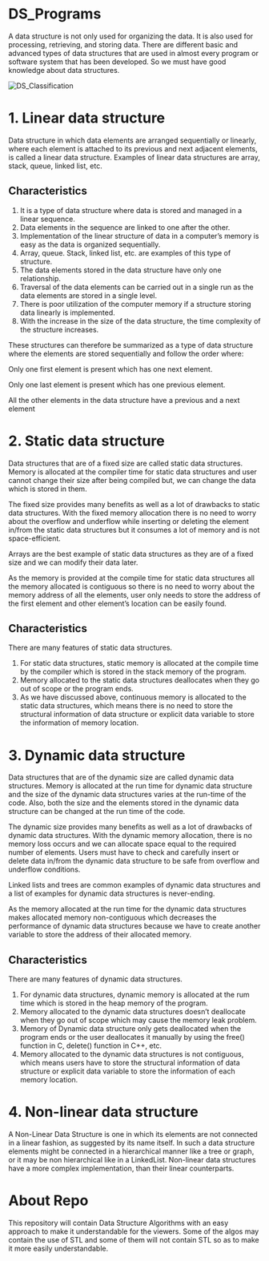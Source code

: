 # DS_Programs

A data structure is not only used for organizing the data. It is also used for processing, retrieving, and storing data. There are different basic and advanced types of data structures that are used in almost every program or software system that has been developed. So we must have good knowledge about data structures. 


![DS_Classification](https://user-images.githubusercontent.com/96066261/219001712-e978b525-6d57-435d-9b01-dc252bc56567.jpg)


# 1. Linear data structure
Data structure in which data elements are arranged sequentially or linearly, where each element is attached to its previous and next adjacent elements, is called a linear data structure. Examples of linear data structures are array, stack, queue, linked list, etc.

## Characteristics

1. It is a type of data structure where data is stored and managed in a linear sequence. 
2. Data elements in the sequence are linked to one after the other.
3. Implementation of the linear structure of data in a computer’s memory is easy as the data is organized sequentially.
4. Array, queue. Stack, linked list, etc. are examples of this type of structure.
5. The data elements stored in the data structure have only one relationship.
6. Traversal of the data elements can be carried out in a single run as the data elements are stored in a single level.
7. There is poor utilization of the computer memory if a structure storing data linearly is implemented.
8. With the increase in the size of the data structure, the time complexity of the structure increases.


These structures can therefore be summarized as a type of data structure where the elements are stored sequentially and follow the order where:

Only one first element is present which has one next element.

Only one last element is present which has one previous element.

All the other elements in the data structure have a previous and a next element

# 2. Static data structure 
Data structures that are of a fixed size are called static data structures. Memory is allocated at the compiler time for static data structures and user cannot change their size after being compiled but, we can change the data which is stored in them.

The fixed size provides many benefits as well as a lot of drawbacks to static data structures. With the fixed memory allocation there is no need to worry about the overflow and underflow while inserting or deleting the element in/from the static data structures but it consumes a lot of memory and is not space-efficient.

Arrays are the best example of static data structures as they are of a fixed size and we can modify their data later.

As the memory is provided at the compile time for static data structures all the memory allocated is contiguous so there is no need to worry about the memory address of all the elements, user only needs to store the address of the first element and other element’s location can be easily found.

## Characteristics

There are many features of static data structures.

1. For static data structures, static memory is allocated at the compile time by the compiler which is stored in the stack memory of the program.
2. Memory allocated to the static data structures deallocates when they go out of scope or the program ends.
3. As we have discussed above, continuous memory is allocated to the static data structures, which means there is no need to store the structural information of data structure or explicit data variable to store the information of memory location.

# 3. Dynamic data structure 
Data structures that are of the dynamic size are called dynamic data structures. Memory is allocated at the run time for dynamic data structure and the size of the dynamic data structures varies at the run-time of the code. Also, both the size and the elements stored in the dynamic data structure can be changed at the run time of the code.

The dynamic size provides many benefits as well as a lot of drawbacks of dynamic data structures. With the dynamic memory allocation, there is no memory loss occurs and we can allocate space equal to the required number of elements. Users must have to check and carefully insert or delete data in/from the dynamic data structure to be safe from overflow and underflow conditions.

Linked lists and trees are common examples of dynamic data structures and a list of examples for dynamic data structures is never-ending.

As the memory allocated at the run time for the dynamic data structures makes allocated memory non-contiguous which decreases the performance of dynamic data structures because we have to create another variable to store the address of their allocated memory.

## Characteristics
There are many features of dynamic data structures.

1. For dynamic data structures, dynamic memory is allocated at the rum time which is stored in the heap memory of the program.
2. Memory allocated to the dynamic data structures doesn’t deallocate when they go out of scope which may cause the memory leak problem.
3. Memory of Dynamic data structure only gets deallocated when the program ends or the user deallocates it manually by using the free() function in C, delete() function in C++, etc.
4. Memory allocated to the dynamic data structures is not contiguous, which means users have to store the structural information of data structure or explicit data variable to store the information of each memory location.

# 4. Non-linear data structure
A Non-Linear Data Structure is one in which its elements are not connected in a linear fashion, as suggested by its name itself. In such a data structure elements might be connected in a hierarchical manner like a tree or graph, or it may be non hierarchical like in a LinkedList. Non-linear data structures have a more complex implementation, than their linear counterparts.

# About Repo
This repository will contain Data Structure Algorithms with an easy approach to make it understandable for the viewers.
Some of the algos may contain the use of STL and some of them will not contain STL so as to make it more easily understandable.
